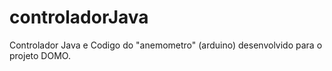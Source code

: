 # controladorJava
Controlador Java e Codigo do "anemometro" (arduino) desenvolvido para o projeto DOMO.
